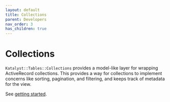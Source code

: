 ```yaml
---
layout: default
title: Collections
parent: Developers
nav_order: 3
has_children: true
---
```


# Collections

`Katalyst::Tables::Collections` provides a model-like layer for wrapping ActiveRecord collections. This provides a way
for collections to implement concerns like sorting, pagination, and filtering, and keeps track of metadata for the view.

See [getting started](../getting-started#collections).
